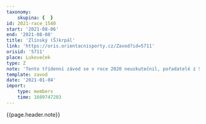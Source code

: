 ```yaml
---
taxonomy:
    skupina: {  }
id: 2021-race_1540
start: '2021-08-06'
end: '2021-08-08'
title: 'Zlínský (Š)krpál'
link: 'https://oris.orientacnisporty.cz/Zavod?id=5711'
orisid: '5711'
place: Lukoveček
type: Z
note: 'Tento třídenní závod se v roce 2020 neuskutečnil, pořadatelé z SKOB Zlín tak v srpnu využijí připravený koncept závodu. V pátek pozdě odpoledne bude první etapa - atraktivní sprint v ZOO Zlín. Další dvě etapy proběhnou v jižním výběžku Hostýnských vrchů v okolí centra závodu v Lukovečku (stejné centrum jako bylo v září 2019 na dvou závodech Českého poháru). Sobotní klasická a nedělní zkrácená trať se poběží v čistém průběžném lese, kde je spousta erozních rýh, svahy, bažinky.'
template: zavod
date: '2021-01-04'
import:
    type: members
    time: 1609747203
---
```


{{page.header.note}}

